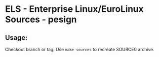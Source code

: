 # ELS - Enterprise Linux/EuroLinux Sources - pesign
 
## Usage:
  Checkout branch or tag. Use `make sources` to recreate  SOURCE0 archive.
